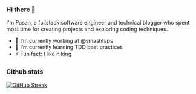 ### Hi there 👋

I'm Pasan, a fullstack software engineer and technical blogger who spent most time for creating projects and exploring coding techniques.

- 🔭 I’m currently working at @smashtaps
- 🌱 I’m currently learning TDD bast practices 
- ⚡ Fun fact: I like hiking

<!--- 
- 😄 Pronouns: ... 
- 📫 How to reach me:
--->

### Github stats

[![GitHub Streak](https://streak-stats.demolab.com/?user=pasan-nadeeja-dev)](https://git.io/streak-stats)
